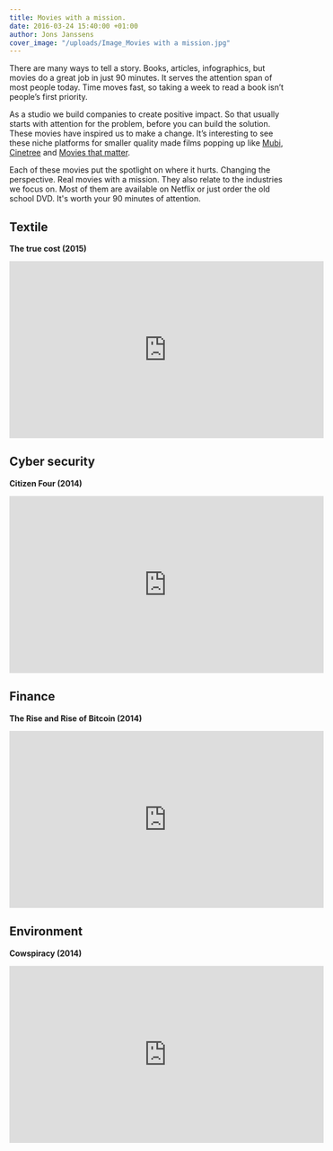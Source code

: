 ```yaml
---
title: Movies with a mission.
date: 2016-03-24 15:40:00 +01:00
author: Jons Janssens
cover_image: "/uploads/Image_Movies with a mission.jpg"
---
```


There are many ways to tell a story. Books, articles, infographics, but movies do a great job in just 90 minutes. It serves the attention span of most people today. Time moves fast, so taking a week to read a book isn’t people’s first priority.

As a studio we build companies to create positive impact. So that usually starts with attention for the problem, before you can build the solution. These movies have inspired us to make a change. It’s interesting to see these niche platforms for smaller quality made films popping up like [Mubi](https://mubi.com), [Cinetree](http://cinetree.nl) and [Movies that matter](http://www.moviesthatmatter.nl).

Each of these movies put the spotlight on where it hurts. Changing the perspective. Real movies with a mission. They also relate to the industries we focus on. Most of them are available on Netflix or just order the old school DVD. It's worth your 90 minutes of attention.

## Textile
**The true cost (2015)**

<iframe width="560" height="315" src="https://www.youtube.com/embed/NDx711ibD1M" frameborder="0" allowfullscreen></iframe>

## Cyber security
**Citizen Four (2014)**

<iframe width="560" height="315" src="https://www.youtube.com/embed/XiGwAvd5mvM" frameborder="0" allowfullscreen></iframe>

## Finance
**The Rise and Rise of Bitcoin (2014)**

<iframe width="560" height="315" src="https://www.youtube.com/embed/gcwnpvODd-8" frameborder="0" allowfullscreen></iframe>

## Environment
**Cowspiracy (2014)**

<iframe width="560" height="315" src="https://www.youtube.com/embed/nV04zyfLyN4" frameborder="0" allowfullscreen></iframe>